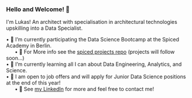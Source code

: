 ### Hello and Welcome! 👋

I'm Lukas! An architect with specialisation in architectural technologies upskilling into a Data Specialist.
  
  • 🍠 I’m currently participating the Data Science Bootcamp at the Spiced Academy in Berlin.\
  &nbsp;&nbsp;&nbsp;&nbsp;&nbsp; • 💬 For More info see the [spiced projects repo](https://github.com/KaufmannLukas/spiced-projects-repo) (projects will follow soon...)\
  • 🌱 I’m currently learning all I can about Data Engineering, Analytics, and Science.\
  • 🔭 I am open to job offers and will apply for Junior Data Science positions at the end of this year!\
  &nbsp;&nbsp;&nbsp;&nbsp;&nbsp; • 💬 See [my LinkedIn](https://www.linkedin.com/in/lukas-kaufmann-0053a5197/) for more and feel free to contact me!

